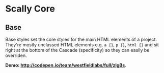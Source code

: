 ﻿# Scally Core

## Base

Base styles set the core styles for the main HTML elements of a project. They're mostly unclassed
HTML elements e.g. `a {}`, `p {}`, `html {}` and sit right at the bottom of the Cascade
(specificity) so they can easily be overriden.

**Demo: <http://codepen.io/team/westfieldlabs/full/zIgBs>**.